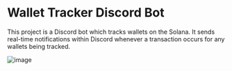 # Wallet Tracker Discord Bot

This project is a Discord bot which tracks wallets on the Solana. It sends real-time notifications within Discord whenever a transaction occurs for any wallets being tracked.

![image](https://github.com/user-attachments/assets/bf567862-9fd7-42e6-8919-5d2ffc4f96ab)


